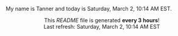 My name is Tanner and today is Saturday, March 2, 10:14 AM EST.

<p align="center">This <i>README</i> file is generated <b>every 3 hours</b>!</br>Last refresh: Saturday, March 2, 10:14 AM EST<br /></p>
